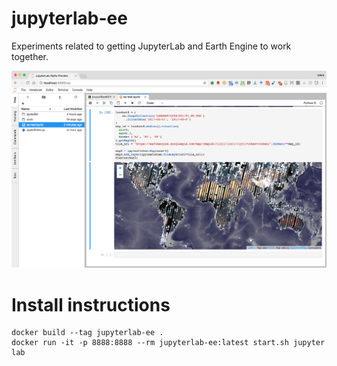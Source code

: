 # jupyterlab-ee
Experiments related to getting JupyterLab and Earth Engine to work together.

![Alt text](/images/Screenshot-2017-09-14.png?raw=true "JupyterLab + Earth Engine")

# Install instructions

    docker build --tag jupyterlab-ee .
    docker run -it -p 8888:8888 --rm jupyterlab-ee:latest start.sh jupyter lab
